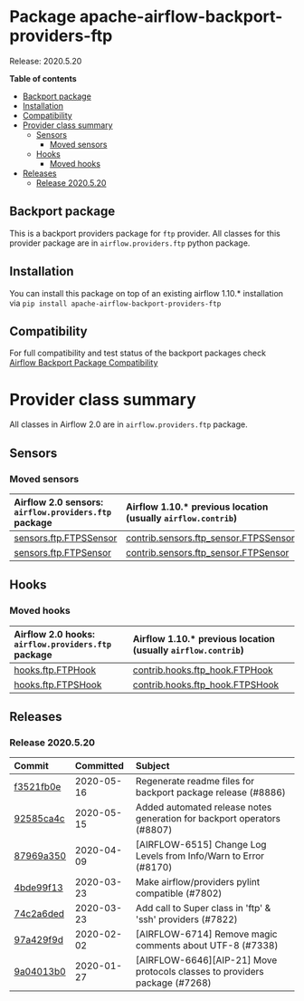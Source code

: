 <!--
 Licensed to the Apache Software Foundation (ASF) under one
 or more contributor license agreements.  See the NOTICE file
 distributed with this work for additional information
 regarding copyright ownership.  The ASF licenses this file
 to you under the Apache License, Version 2.0 (the
 "License"); you may not use this file except in compliance
 with the License.  You may obtain a copy of the License at

   http://www.apache.org/licenses/LICENSE-2.0

 Unless required by applicable law or agreed to in writing,
 software distributed under the License is distributed on an
 "AS IS" BASIS, WITHOUT WARRANTIES OR CONDITIONS OF ANY
 KIND, either express or implied.  See the License for the
 specific language governing permissions and limitations
 under the License.
 -->


# Package apache-airflow-backport-providers-ftp

Release: 2020.5.20

**Table of contents**

- [Backport package](#backport-package)
- [Installation](#installation)
- [Compatibility](#compatibility)
- [Provider class summary](#provider-class-summary)
    - [Sensors](#sensors)
        - [Moved sensors](#moved-sensors)
    - [Hooks](#hooks)
        - [Moved hooks](#moved-hooks)
- [Releases](#releases)
    - [Release 2020.5.20](#release-2020520)

## Backport package

This is a backport providers package for `ftp` provider. All classes for this provider package
are in `airflow.providers.ftp` python package.

## Installation

You can install this package on top of an existing airflow 1.10.* installation via
`pip install apache-airflow-backport-providers-ftp`

## Compatibility

For full compatibility and test status of the backport packages check
[Airflow Backport Package Compatibility](https://cwiki.apache.org/confluence/display/AIRFLOW/Backported+providers+packages+for+Airflow+1.10.*+series)

# Provider class summary

All classes in Airflow 2.0 are in `airflow.providers.ftp` package.




## Sensors



### Moved sensors

| Airflow 2.0 sensors: `airflow.providers.ftp` package                                                         | Airflow 1.10.* previous location (usually `airflow.contrib`)                                                                       |
|:-------------------------------------------------------------------------------------------------------------|:-----------------------------------------------------------------------------------------------------------------------------------|
| [sensors.ftp.FTPSSensor](https://github.com/apache/airflow/blob/master/airflow/providers/ftp/sensors/ftp.py) | [contrib.sensors.ftp_sensor.FTPSSensor](https://github.com/apache/airflow/blob/v1-10-stable/airflow/contrib/sensors/ftp_sensor.py) |
| [sensors.ftp.FTPSensor](https://github.com/apache/airflow/blob/master/airflow/providers/ftp/sensors/ftp.py)  | [contrib.sensors.ftp_sensor.FTPSensor](https://github.com/apache/airflow/blob/v1-10-stable/airflow/contrib/sensors/ftp_sensor.py)  |



## Hooks



### Moved hooks

| Airflow 2.0 hooks: `airflow.providers.ftp` package                                                     | Airflow 1.10.* previous location (usually `airflow.contrib`)                                                             |
|:-------------------------------------------------------------------------------------------------------|:-------------------------------------------------------------------------------------------------------------------------|
| [hooks.ftp.FTPHook](https://github.com/apache/airflow/blob/master/airflow/providers/ftp/hooks/ftp.py)  | [contrib.hooks.ftp_hook.FTPHook](https://github.com/apache/airflow/blob/v1-10-stable/airflow/contrib/hooks/ftp_hook.py)  |
| [hooks.ftp.FTPSHook](https://github.com/apache/airflow/blob/master/airflow/providers/ftp/hooks/ftp.py) | [contrib.hooks.ftp_hook.FTPSHook](https://github.com/apache/airflow/blob/v1-10-stable/airflow/contrib/hooks/ftp_hook.py) |






## Releases

### Release 2020.5.20

| Commit                                                                                         | Committed   | Subject                                                                    |
|:-----------------------------------------------------------------------------------------------|:------------|:---------------------------------------------------------------------------|
| [f3521fb0e](https://github.com/apache/airflow/commit/f3521fb0e36733d8bd356123e56a453fd37a6dca) | 2020-05-16  | Regenerate readme files for backport package release (#8886)               |
| [92585ca4c](https://github.com/apache/airflow/commit/92585ca4cb375ac879f4ab331b3a063106eb7b92) | 2020-05-15  | Added automated release notes generation for backport operators (#8807)    |
| [87969a350](https://github.com/apache/airflow/commit/87969a350ddd41e9e77776af6d780b31e363eaca) | 2020-04-09  | [AIRFLOW-6515] Change Log Levels from Info/Warn to Error (#8170)           |
| [4bde99f13](https://github.com/apache/airflow/commit/4bde99f1323d72f6c84c1548079d5e98fc0a2a9a) | 2020-03-23  | Make airflow/providers pylint compatible (#7802)                           |
| [74c2a6ded](https://github.com/apache/airflow/commit/74c2a6ded4d615de8e1b1c04a25146344138e920) | 2020-03-23  | Add call to Super class in &#39;ftp&#39; &amp; &#39;ssh&#39; providers (#7822)                 |
| [97a429f9d](https://github.com/apache/airflow/commit/97a429f9d0cf740c5698060ad55f11e93cb57b55) | 2020-02-02  | [AIRFLOW-6714] Remove magic comments about UTF-8 (#7338)                   |
| [9a04013b0](https://github.com/apache/airflow/commit/9a04013b0e40b0d744ff4ac9f008491806d60df2) | 2020-01-27  | [AIRFLOW-6646][AIP-21] Move protocols classes to providers package (#7268) |
